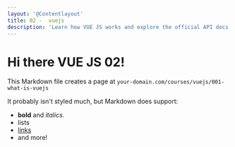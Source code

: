 ```yaml
---
layout: '@Contentlayout'
title: 02 -  vuejs
description: 'Learn how VUE JS works and explore the official API docs'
---
```


# Hi there VUE JS 02!

This Markdown file creates a page at `your-domain.com/courses/vuejs/001-what-is-vuejs`

It probably isn't styled much, but Markdown does support:

- **bold** and _italics._
- lists
- [links](https://astro.build)
- and more!

